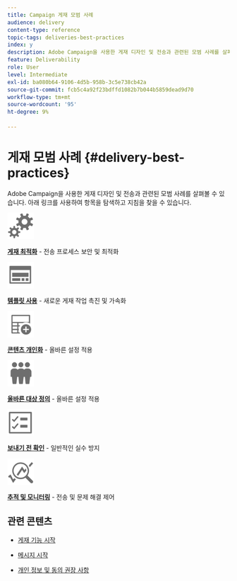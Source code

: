 ```yaml
---
title: Campaign 게재 모범 사례
audience: delivery
content-type: reference
topic-tags: deliveries-best-practices
index: y
description: Adobe Campaign을 사용한 게재 디자인 및 전송과 관련된 모범 사례를 살펴볼 수 있습니다.
feature: Deliverability
role: User
level: Intermediate
exl-id: ba080b64-9106-4d5b-958b-3c5e738cb42a
source-git-commit: fcb5c4a92f23bdffd1082b7b044b5859dead9d70
workflow-type: tm+mt
source-wordcount: '95'
ht-degree: 9%

---
```


# 게재 모범 사례 {#delivery-best-practices}

Adobe Campaign을 사용한 게재 디자인 및 전송과 관련된 모범 사례를 살펴볼 수 있습니다. 아래 링크를 사용하여 항목을 탐색하고 지침을 찾을 수 있습니다.

<img src="assets/do-not-localize/optimize.svg"  width="60px">

**[게재 최적화](optimize-delivery.md)**  - 전송 프로세스 보안 및 최적화

<img src="assets/do-not-localize/design.svg"  width="60px">

**[템플릿 사용](use-templates.md)**  - 새로운 게재 작업 촉진 및 가속화

<img src="assets/do-not-localize/custom.svg"  width="60px">

**[콘텐츠 개인화](design-and-personalize.md)**  - 올바른 설정 적용

<img src="assets/do-not-localize/profiles.svg"  width="60px">

**[올바른 대상 정의](define-the-right-audience.md)**  - 올바른 설정 적용

<img src="assets/do-not-localize/start.svg"  width="60px">

**[보내기 전 확인](check-before-sending.md)**  - 일반적인 실수 방지

<img src="assets/do-not-localize/troubleshoot.svg"  width="60px">

**[추적 및 모니터링](track-and-monitor.md)**  - 전송 및 문제 해결 제어

## 관련 콘텐츠

* [게재 기능 시작](../../sending/using/about-deliverability.md)

* [메시지 시작](../../channels/using/get-started-communication-channels.md)

* [개인 정보 및 동의 권장 사항](../../start/using/privacy.md)
